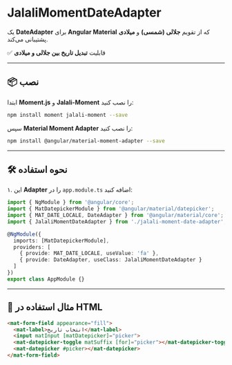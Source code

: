 # JalaliMomentDateAdapter

یک **DateAdapter** برای **Angular Material** که از تقویم **جلالی (شمسی)** و **میلادی** پشتیبانی می‌کند.

✅ قابلیت **تبدیل تاریخ بین جلالی و میلادی**  

---

## 📦 نصب

ابتدا **Moment.js** و **Jalali-Moment** را نصب کنید:
```sh
npm install moment jalali-moment --save
```

سپس **Material Moment Adapter** را نصب کنید:
```sh
npm install @angular/material-moment-adapter --save
```

---

## 🛠️ نحوه استفاده

۱. این **Adapter** را در `app.module.ts` اضافه کنید:

```typescript
import { NgModule } from '@angular/core';
import { MatDatepickerModule } from '@angular/material/datepicker';
import { MAT_DATE_LOCALE, DateAdapter } from '@angular/material/core';
import { JalaliMomentDateAdapter } from './jalali-moment-date-adapter';

@NgModule({
  imports: [MatDatepickerModule],
  providers: [
    { provide: MAT_DATE_LOCALE, useValue: 'fa' },
    { provide: DateAdapter, useClass: JalaliMomentDateAdapter }
  ]
})
export class AppModule {}
```

---

## 📌 مثال استفاده در **HTML**

```html
<mat-form-field appearance="fill">
  <mat-label>انتخاب تاریخ</mat-label>
  <input matInput [matDatepicker]="picker">
  <mat-datepicker-toggle matSuffix [for]="picker"></mat-datepicker-toggle>
  <mat-datepicker #picker></mat-datepicker>
</mat-form-field>
```



